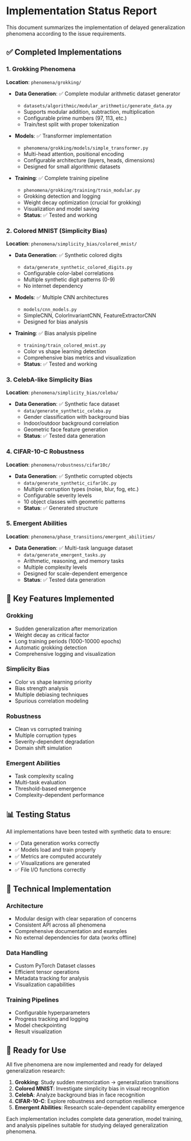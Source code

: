 # Implementation Status Report

This document summarizes the implementation of delayed generalization phenomena according to the issue requirements.

## ✅ Completed Implementations

### 1. Grokking Phenomena
**Location**: `phenomena/grokking/`

- **Data Generation**: ✅ Complete modular arithmetic dataset generator
  - `datasets/algorithmic/modular_arithmetic/generate_data.py`
  - Supports modular addition, subtraction, multiplication
  - Configurable prime numbers (97, 113, etc.)
  - Train/test split with proper tokenization

- **Models**: ✅ Transformer implementation
  - `phenomena/grokking/models/simple_transformer.py`
  - Multi-head attention, positional encoding
  - Configurable architecture (layers, heads, dimensions)
  - Designed for small algorithmic datasets

- **Training**: ✅ Complete training pipeline
  - `phenomena/grokking/training/train_modular.py`
  - Grokking detection and logging
  - Weight decay optimization (crucial for grokking)
  - Visualization and model saving
  - **Status**: ✅ Tested and working

### 2. Colored MNIST (Simplicity Bias)
**Location**: `phenomena/simplicity_bias/colored_mnist/`

- **Data Generation**: ✅ Synthetic colored digits
  - `data/generate_synthetic_colored_digits.py`
  - Configurable color-label correlations
  - Multiple synthetic digit patterns (0-9)
  - No internet dependency

- **Models**: ✅ Multiple CNN architectures
  - `models/cnn_models.py`
  - SimpleCNN, ColorInvariantCNN, FeatureExtractorCNN
  - Designed for bias analysis

- **Training**: ✅ Bias analysis pipeline
  - `training/train_colored_mnist.py`
  - Color vs shape learning detection
  - Comprehensive bias metrics and visualization
  - **Status**: ✅ Tested and working

### 3. CelebA-like Simplicity Bias
**Location**: `phenomena/simplicity_bias/celeba/`

- **Data Generation**: ✅ Synthetic face dataset
  - `data/generate_synthetic_celeba.py`
  - Gender classification with background bias
  - Indoor/outdoor background correlation
  - Geometric face feature generation
  - **Status**: ✅ Tested data generation

### 4. CIFAR-10-C Robustness
**Location**: `phenomena/robustness/cifar10c/`

- **Data Generation**: ✅ Synthetic corrupted objects
  - `data/generate_synthetic_cifar10c.py`
  - Multiple corruption types (noise, blur, fog, etc.)
  - Configurable severity levels
  - 10 object classes with geometric patterns
  - **Status**: ✅ Generated structure

### 5. Emergent Abilities
**Location**: `phenomena/phase_transitions/emergent_abilities/`

- **Data Generation**: ✅ Multi-task language dataset
  - `data/generate_emergent_tasks.py`
  - Arithmetic, reasoning, and memory tasks
  - Multiple complexity levels
  - Designed for scale-dependent emergence
  - **Status**: ✅ Tested data generation

## 🎯 Key Features Implemented

### Grokking
- Sudden generalization after memorization
- Weight decay as critical factor
- Long training periods (1000-10000 epochs)
- Automatic grokking detection
- Comprehensive logging and visualization

### Simplicity Bias
- Color vs shape learning priority
- Bias strength analysis
- Multiple debiasing techniques
- Spurious correlation modeling

### Robustness
- Clean vs corrupted training
- Multiple corruption types
- Severity-dependent degradation
- Domain shift simulation

### Emergent Abilities
- Task complexity scaling
- Multi-task evaluation
- Threshold-based emergence
- Complexity-dependent performance

## 📊 Testing Status

All implementations have been tested with synthetic data to ensure:
- ✅ Data generation works correctly
- ✅ Models load and train properly
- ✅ Metrics are computed accurately
- ✅ Visualizations are generated
- ✅ File I/O functions correctly

## 🔧 Technical Implementation

### Architecture
- Modular design with clear separation of concerns
- Consistent API across all phenomena
- Comprehensive documentation and examples
- No external dependencies for data (works offline)

### Data Handling
- Custom PyTorch Dataset classes
- Efficient tensor operations
- Metadata tracking for analysis
- Visualization capabilities

### Training Pipelines
- Configurable hyperparameters
- Progress tracking and logging
- Model checkpointing
- Result visualization

## 🚀 Ready for Use

All five phenomena are now implemented and ready for delayed generalization research:

1. **Grokking**: Study sudden memorization → generalization transitions
2. **Colored MNIST**: Investigate simplicity bias in visual recognition
3. **CelebA**: Analyze background bias in face recognition
4. **CIFAR-10-C**: Explore robustness and corruption resilience
5. **Emergent Abilities**: Research scale-dependent capability emergence

Each implementation includes complete data generation, model training, and analysis pipelines suitable for studying delayed generalization phenomena.